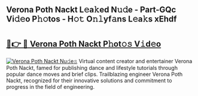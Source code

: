 ## Verona Poth Nackt L𝚎a𝚔ed N𝚞𝚍e - Part-GQc Vi𝚍𝚎o P𝚑𝚘tos - H𝚘𝚝 O𝚗𝚕yf𝚊ns L𝚎a𝚔s xEhdf

# <h2><a href="http://kf1g2g.oniu.top/?m=Verona+Poth+Nackt">🔗👉 🔴 Verona Poth Nackt P𝚑ot𝚘𝚜 V𝚒d𝚎o</a></h2>

[![Verona Poth Nackt Nu𝚍e𝚜](https://i.imgur.com/0qMVB7G.gif)](http://kf1g2g.oniu.top/?m=Verona+Poth+Nackt)
Virtual content creator and entertainer Verona Poth Nackt, famed for publishing dance and lifestyle tutorials through popular dance moves and brief clips. Trailblazing engineer Verona Poth Nackt, recognized for their innovative solutions and commitment to progress in the field of engineering.  
